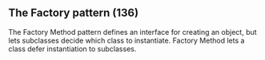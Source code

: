 ## The Factory pattern (136)

The Factory Method pattern defines an interface for creating an object, but lets subclasses decide which class to instantiate.
Factory Method lets a class defer instantiation to subclasses.